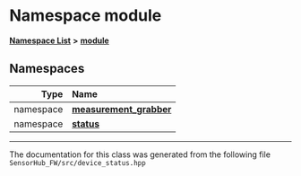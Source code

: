 

# Namespace module



[**Namespace List**](namespaces.md) **>** [**module**](namespacemodule.md)


















## Namespaces

| Type | Name |
| ---: | :--- |
| namespace | [**measurement\_grabber**](namespacemodule_1_1measurement__grabber.md) <br> |
| namespace | [**status**](namespacemodule_1_1status.md) <br> |





















































------------------------------
The documentation for this class was generated from the following file `SensorHub_FW/src/device_status.hpp`

